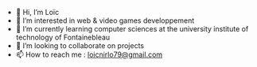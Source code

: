 - 👋 Hi, I’m Loïc
- 👀 I’m interested in web & video games developpement
- 🌱 I’m currently learning computer sciences at the university institute of technology of Fontainebleau
- 💞️ I’m looking to collaborate on projects
- 📫 How to reach me : loicnirlo79@gmail.com

<!---
lolox911/lolox911 is a ✨ special ✨ repository because its `README.md` (this file) appears on your GitHub profile.
You can click the Preview link to take a look at your changes.
--->
